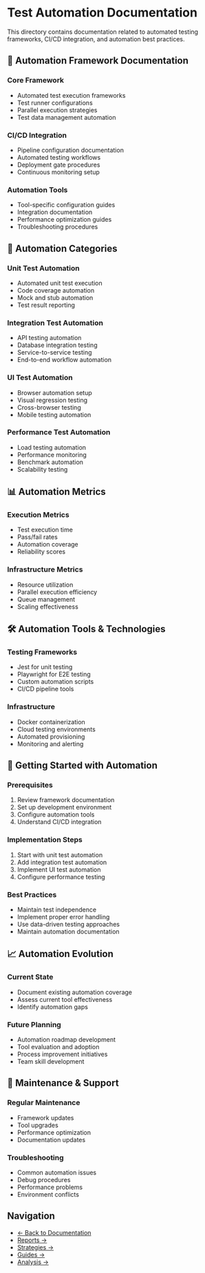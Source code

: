 # Test Automation Documentation

This directory contains documentation related to automated testing frameworks, CI/CD integration, and automation best practices.

## 🤖 Automation Framework Documentation

### Core Framework
- Automated test execution frameworks
- Test runner configurations
- Parallel execution strategies
- Test data management automation

### CI/CD Integration
- Pipeline configuration documentation
- Automated testing workflows
- Deployment gate procedures
- Continuous monitoring setup

### Automation Tools
- Tool-specific configuration guides
- Integration documentation
- Performance optimization guides
- Troubleshooting procedures

## 🔄 Automation Categories

### Unit Test Automation
- Automated unit test execution
- Code coverage automation
- Mock and stub automation
- Test result reporting

### Integration Test Automation
- API testing automation
- Database integration testing
- Service-to-service testing
- End-to-end workflow automation

### UI Test Automation
- Browser automation setup
- Visual regression testing
- Cross-browser testing
- Mobile testing automation

### Performance Test Automation
- Load testing automation
- Performance monitoring
- Benchmark automation
- Scalability testing

## 📊 Automation Metrics

### Execution Metrics
- Test execution time
- Pass/fail rates
- Automation coverage
- Reliability scores

### Infrastructure Metrics
- Resource utilization
- Parallel execution efficiency
- Queue management
- Scaling effectiveness

## 🛠️ Automation Tools & Technologies

### Testing Frameworks
- Jest for unit testing
- Playwright for E2E testing
- Custom automation scripts
- CI/CD pipeline tools

### Infrastructure
- Docker containerization
- Cloud testing environments
- Automated provisioning
- Monitoring and alerting

## 🚀 Getting Started with Automation

### Prerequisites
1. Review framework documentation
2. Set up development environment
3. Configure automation tools
4. Understand CI/CD integration

### Implementation Steps
1. Start with unit test automation
2. Add integration test automation  
3. Implement UI test automation
4. Configure performance testing

### Best Practices
- Maintain test independence
- Implement proper error handling
- Use data-driven testing approaches
- Maintain automation documentation

## 📈 Automation Evolution

### Current State
- Document existing automation coverage
- Assess current tool effectiveness
- Identify automation gaps

### Future Planning
- Automation roadmap development
- Tool evaluation and adoption
- Process improvement initiatives
- Team skill development

## 🔧 Maintenance & Support

### Regular Maintenance
- Framework updates
- Tool upgrades
- Performance optimization
- Documentation updates

### Troubleshooting
- Common automation issues
- Debug procedures
- Performance problems
- Environment conflicts

## Navigation
- [← Back to Documentation](../)
- [Reports →](../REPORTS/)
- [Strategies →](../STRATEGIES/)
- [Guides →](../GUIDES/)
- [Analysis →](../ANALYSIS/) 